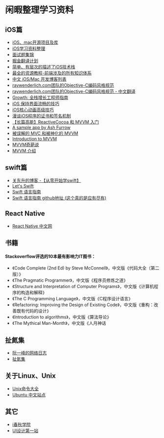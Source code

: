 # 闲暇整理学习资料

## iOS篇
- [iOS、mac开源项目及库](https://github.com/Tim9Liu9/TimLiu-iOS)
- [iOS学习资料整理](https://github.com/Aufree/trip-to-iOS)
- [面试题集锦](https://github.com/ChenYilong/iOSInterviewQuestions)
- [掘金翻译计划](https://github.com/xitu/gold-miner)
- [简单、有层次的描述了iOS技术栈](https://github.com/liuminqian/iOSTechShare)
- [最全的资源教程-前端涉及的所有知识体系](https://github.com/AutumnsWind/Front-end-tutorial)
- [中文 iOS/Mac 开发博客列表](https://github.com/tangqiaoboy/iOSBlogCN)
- [raywenderlich.com团队的Objective-C编码风格规范](https://github.com/raywenderlich/objective-c-style-guide)
- [raywenderlich.com团队的Objective-C编码风格规范 - 中文翻译](http://www.csdn.net/article/2015-06-01/2824818-objective-c-style-guide)
- [Growth: 全栈增长工程师指南
](https://github.com/phodal/growth-ebook)
- [iOS 保持界面流畅的技巧](http://blog.ibireme.com/2015/11/12/smooth_user_interfaces_for_ios/)
- [iOS核心动画高级技巧](https://zsisme.gitbooks.io/ios-/content/index.html)
- [漫谈iOS程序的证书和签名机制](http://www.pchou.info/ios/2015/12/14/ios-certification-and-code-sign.html)
- [【长篇高能】ReactiveCocoa 和 MVVM 入门](http://www.cocoachina.com/ios/20150526/11930.html)
- [A sample app by Ash Furrow](https://github.com/AshFurrow/C-41)
- [被误解的 MVC 和被神化的 MVVM](http://blog.devtang.com/2015/11/02/mvc-and-mvvm/#u6784_u9020_ViewModel)
- [Introduction to MVVM](https://www.objc.io/issues/13-architecture/mvvm/)
- [MVVM奇葩说](http://www.olinone.com/?p=510)
- [MVVM 介绍](http://objccn.io/issue-13-1/)

## swift篇
- [关东升的博客 -【从零开始学swift】](http://blog.csdn.net/tonny_guan/article/list/1)
- [Let's Swift](http://letsswift.com/)
- [Swift 语言指南](http://dev.swiftguide.cn/)
- [Swift 语言指南 github地址 (这个真的是应有尽有)](https://github.com/ipader/SwiftGuide)

## React Native
- [React Native 中文网](http://reactnative.cn/)

## 书籍
#### Stackoverflow评选的10本最有影响力IT图书：
- 《Code Complete (2nd Ed) by Steve McConnell》，中文版《代码大全（第二版）》
- 《The Pragmatic Programmer》，中文版《程序员修炼之道》
- 《Structure and Interpretation of Computer Programs》，中文版《计算机程序的构造和解释》
- 《The C Programming Language》，中文版《C程序设计语言》
- 《Refactoring: Improving the Design of Existing Code》，中文版《重构：改善既有代码的设计》
- 《Introduction to algorithms》，中文版《算法导论》
- 《The Mythical Man-Month》，中文版《人月神话


## 扯氮集
- [阮一峰的网络日志](http://www.ruanyifeng.com/blog/)
- [扯氮集](http://weiwuhui.com/)

## 关于Linux、Unix
- [Unix命令大全](http://wiki.ubuntu.org.cn/Unix%E5%91%BD%E4%BB%A4%E5%A4%A7%E5%85%A8)
- [Ubuntu 中文站点](http://wiki.ubuntu.org.cn/%E9%A6%96%E9%A1%B5)

## 其它
- [i春秋学院](http://www.ichunqiu.com/main)
- [UI设计第一站](http://www.ui001.com/)
